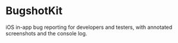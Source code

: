 BugshotKit
==========

iOS in-app bug reporting for developers and testers, with annotated screenshots and the console log.
